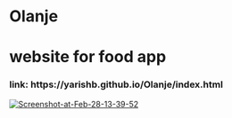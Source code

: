 # Olanje
<h1>website for food app</h1>

<h3>link: https://yarishb.github.io/Olanje/index.html</h3>
<a href="https://yarishb.github.io/Olanje/index.html">
<img src="https://i.ibb.co/Lh6BzTd/Screenshot-at-Feb-28-13-39-52.png" alt="Screenshot-at-Feb-28-13-39-52" border="0">
</a>
